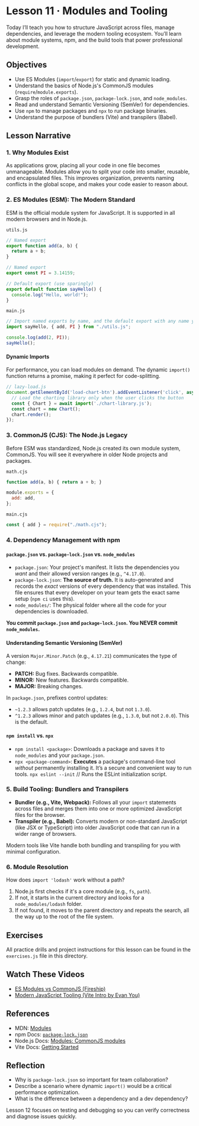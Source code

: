 # Lesson 11 · Modules and Tooling

Today I’ll teach you how to structure JavaScript across files, manage dependencies, and leverage the modern tooling ecosystem. You’ll learn about module systems, npm, and the build tools that power professional development.

## Objectives
- Use ES Modules (`import`/`export`) for static and dynamic loading.
- Understand the basics of Node.js's CommonJS modules (`require`/`module.exports`).
- Grasp the roles of `package.json`, `package-lock.json`, and `node_modules`.
- Read and understand Semantic Versioning (SemVer) for dependencies.
- Use `npm` to manage packages and `npx` to run package binaries.
- Understand the purpose of bundlers (Vite) and transpilers (Babel).

## Lesson Narrative

### 1. Why Modules Exist
As applications grow, placing all your code in one file becomes unmanageable. Modules allow you to split your code into smaller, reusable, and encapsulated files. This improves organization, prevents naming conflicts in the global scope, and makes your code easier to reason about.

### 2. ES Modules (ESM): The Modern Standard
ESM is the official module system for JavaScript. It is supported in all modern browsers and in Node.js.

`utils.js`
```javascript
// Named export
export function add(a, b) {
  return a + b;
}

// Named export
export const PI = 3.14159;

// Default export (use sparingly)
export default function sayHello() {
  console.log("Hello, world!");
}
```
`main.js`
```javascript
// Import named exports by name, and the default export with any name you choose
import sayHello, { add, PI } from "./utils.js";

console.log(add(2, PI));
sayHello();
```

#### Dynamic Imports
For performance, you can load modules on demand. The dynamic `import()` function returns a promise, making it perfect for code-splitting.

```javascript
// lazy-load.js
document.getElementById('load-chart-btn').addEventListener('click', async () => {
  // Load the charting library only when the user clicks the button
  const { Chart } = await import('./chart-library.js');
  const chart = new Chart();
  chart.render();
});
```

### 3. CommonJS (CJS): The Node.js Legacy
Before ESM was standardized, Node.js created its own module system, CommonJS. You will see it everywhere in older Node projects and packages.

`math.cjs`
```javascript
function add(a, b) { return a + b; }

module.exports = {
  add: add,
};
```
`main.cjs`
```javascript
const { add } = require("./math.cjs");
```

### 4. Dependency Management with npm

#### `package.json` vs. `package-lock.json` vs. `node_modules`
- `package.json`: Your project's manifest. It lists the dependencies you *want* and their allowed version ranges (e.g., `^4.17.0`).
- `package-lock.json`: **The source of truth.** It is auto-generated and records the *exact* versions of every dependency that was installed. This file ensures that every developer on your team gets the exact same setup (`npm ci` uses this).
- `node_modules/`: The physical folder where all the code for your dependencies is downloaded.

**You commit `package.json` and `package-lock.json`. You NEVER commit `node_modules`.**

#### Understanding Semantic Versioning (SemVer)
A version `Major.Minor.Patch` (e.g., `4.17.21`) communicates the type of change:
- **PATCH:** Bug fixes. Backwards compatible.
- **MINOR:** New features. Backwards compatible.
- **MAJOR:** Breaking changes.

In `package.json`, prefixes control updates:
- `~1.2.3` allows patch updates (e.g., `1.2.4`, but not `1.3.0`).
- `^1.2.3` allows minor and patch updates (e.g., `1.3.0`, but not `2.0.0`). This is the default.

#### `npm install` vs. `npx`
- `npm install <package>`: Downloads a package and saves it to `node_modules` and your `package.json`.
- `npx <package-command>`: **Executes** a package's command-line tool *without* permanently installing it. It’s a secure and convenient way to run tools.
  `npx eslint --init` // Runs the ESLint initialization script.

### 5. Build Tooling: Bundlers and Transpilers
- **Bundler (e.g., Vite, Webpack):** Follows all your `import` statements across files and merges them into one or more optimized JavaScript files for the browser.
- **Transpiler (e.g., Babel):** Converts modern or non-standard JavaScript (like JSX or TypeScript) into older JavaScript code that can run in a wider range of browsers.

Modern tools like Vite handle both bundling and transpiling for you with minimal configuration.

### 6. Module Resolution
How does `import 'lodash'` work without a path?
1.  Node.js first checks if it's a core module (e.g., `fs`, `path`).
2.  If not, it starts in the current directory and looks for a `node_modules/lodash` folder.
3.  If not found, it moves to the parent directory and repeats the search, all the way up to the root of the file system.

## Exercises

All practice drills and project instructions for this lesson can be found in the `exercises.js` file in this directory.

## Watch These Videos
- [ES Modules vs CommonJS (Fireship)](https://www.youtube.com/watch?v=cRHQNNcYf6s)
- [Modern JavaScript Tooling (Vite Intro by Evan You)](https://www.youtube.com/watch?v=xXrhg26VCSc)

## References
- MDN: [Modules](https://developer.mozilla.org/en-US/docs/Web/JavaScript/Guide/Modules)
- npm Docs: [`package-lock.json`](https://docs.npmjs.com/cli/v9/configuring-npm/package-lock-json)
- Node.js Docs: [Modules: CommonJS modules](https://nodejs.org/api/modules.html)
- Vite Docs: [Getting Started](https://vitejs.dev/guide/)

## Reflection
- Why is `package-lock.json` so important for team collaboration?
- Describe a scenario where dynamic `import()` would be a critical performance optimization.
- What is the difference between a dependency and a dev dependency?

Lesson 12 focuses on testing and debugging so you can verify correctness and diagnose issues quickly.